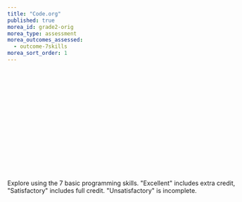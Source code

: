 ```yaml
---
title: "Code.org"
published: true
morea_id: grade2-orig
morea_type: assessment
morea_outcomes_assessed:
  - outcome-7skills
morea_sort_order: 1
---
```


<link rel="stylesheet" href="http://cdn.oesmith.co.uk/morris-0.4.3.min.css">
<script src="//cdnjs.cloudflare.com/ajax/libs/raphael/2.1.0/raphael-min.js"></script>
<script src="http://cdn.oesmith.co.uk/morris-0.4.3.min.js"></script>

<div class="well" style="width: 550px">
  <div id="assessment" style="width: 500px; height: 250px"></div>
  Explore using the 7 basic programming skills. "Excellent" includes extra credit, "Satisfactory" includes full credit. "Unsatisfactory" is incomplete.
</div>

<script>
Morris.Bar({
  element: 'assessment',
  hideHover: false,
  data: [
        { y: 'Excellent (%)', num: 13 },
        { y: 'Satisfactory (%)', num: 11 },
        { y: 'Unsatisfactory (%)', num: 6 },
        ],
  xkey: 'y',
  ykeys: ['num'],
  resize: true,
  labels: ['Students']
});
</script>
